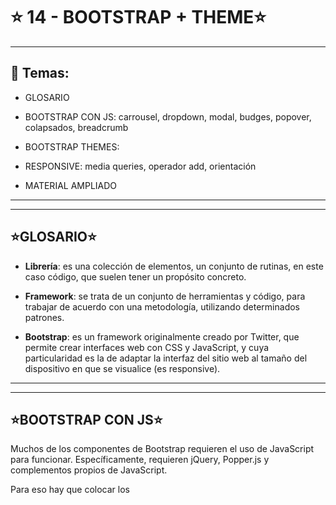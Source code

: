 # :star: 14 - BOOTSTRAP + THEME:star:

---

## :book: Temas:

- GLOSARIO

- BOOTSTRAP CON JS: carrousel, dropdown, modal, budges, popover, colapsados, breadcrumb

- BOOTSTRAP THEMES:

- RESPONSIVE: media queries, operador add, orientación

- MATERIAL AMPLIADO

---
---

## :star:GLOSARIO:star:

- **Librería**: es una colección de elementos, un conjunto de rutinas, en este caso código, que suelen tener un propósito concreto.

- **Framework**: se trata de un conjunto de herramientas y código, para trabajar de acuerdo con una metodología, utilizando determinados patrones.

- **Bootstrap**: es un framework originalmente creado por Twitter, que permite crear interfaces web con CSS y JavaScript, y cuya particularidad es la de adaptar la interfaz del sitio web al tamaño del dispositivo en que se visualice (es responsive).

---
---


## :star:BOOTSTRAP CON JS:star:

Muchos de los componentes de Bootstrap requieren el uso de JavaScript para funcionar. Específicamente, requieren jQuery, Popper.js y complementos propios de JavaScript. 

Para eso hay que colocar los <script> vistos en la clase anterior, cerca del final de las páginas, justo antes de la etiqueta de cierre </body>, para habilitarlas. jQuery debe ser lo primero, luego Popper.js, y luego nuestros complementos de JavaScript. 


## JS

Es un lenguaje con muchas posibilidades. No requiere de compilación, ya que el lenguaje funciona del lado del cliente, y los navegadores son los encargados de interpretar estos códigos.

Se utiliza para crear pequeños programas que luego son insertados en una página web, y en programas más grandes, orientados a objetos mucho más complejos. Con Javascript podemos crear diferentes efectos e interactuar con nuestros usuarios. 

##Bootstrap con JS

Para que puedas incluir en tu proyecto componentes tales como carrusel o menú con drop down, tenés que sumar al final de tus html tres links antes del cierre de la etiqueta body de la siguiente manera:

```HTML
<body> (…)
<script src="https://code.jquery.com/jquery-3.5.1.slim.min.js" integrity="sha384-DfXdz2htPH0lsSSs5nCTpuj/zy4C+OGpamoFVy38MVBnE+IbbVYUew+OrCXaRkfj" crossorigin="anonymous"></script>
<script src="https://cdn.jsdelivr.net/npm/popper.js@1.16.0/dist/umd/popper.min.js" integrity="sha384-Q6E9RHvbIyZFJoft+2mJbHaEWldlvI9IOYy5n3zV9zzTtmI3UksdQRVvoxMfooAo" crossorigin="anonymous"></script>
<script src="https://stackpath.bootstrapcdn.com/bootstrap/4.5.0/js/bootstrap.min.js" integrity="sha384-OgVRvuATP1z7JjHLkuOU7Xw704+h835Lr+6QL9UvYjZE3Ipu6Tp75j7Bh/kR0JKI" crossorigin="anonymous"></script>
</body>
```



## carrousel

[Ejemplo](https://www.w3schools.com/bootstrap4/bootstrap_carousel.asp


##  dropdown

La clase **.dropdown** se usa para indicar un menú desplegable.

[Ejemplo](https://www.w3schools.com/bootstrap4/bootstrap_dropdowns.asp)

## modal

[Ejemplo](https://www.w3schools.com/bootstrap4/bootstrap_modal.asp)

## budges

```HTML
<h2>Título de ejemplo 
<span class="badge badge-secondary"> Nuevo </span> </h2>
<h3>Título de ejemplo <span class="badge badge-secondary"> Nuevo </span></h3>
```

## popover

```HTML
<div id="demo" class="collapse">
<a href="#" title="Título" data-toggle="popover" data-placement="left" data-content="Contenido">Izquierda</a>
<a href="#" title="Título" data-toggle="popover" data-placement="right" data-content="Contenido">Derecha</a>
```

## colapsados

```HTML
<button type="button" class="btn btn-primary" data-toggle="collapse" data-target="#demo">
Click acá </button>
<div id="demo" class="collapse"> Texto desplegado a continuación: Lorem ipsum dolor sit amet, consectetur adipisicing elit. </div>
```

## breadcrumb

```HTML
  <ol class="breadcrumb">
    <li class="breadcrumb-item"><a href="#">Home</a></li>
    <li class="breadcrumb-item"><a href="#">Nosotros</a></li>
    <li class="breadcrumb-item active" aria-current="page">Contacto</li>
  </ol>
```


---
---

## :star:BOOTSTRAP THEMES:star:

Son marcos construidos por expertos, que permiten tener un diseño base como una extensión de Bootstrap, especialmente para un conjunto específico de problemas. Esto significa que no sólo extiende los componentes básicos de Bootstrap, sino que también se pueden agregar componentes, utilidades y complementos completamente nuevos.


En Bootstrap 4, los temas se crean con variables Sass, mapas Sass y código CSS propio. 
No existe una hoja de estilos especial para crear temas, como sucedía en Bootstrap 3. 
Se recomienda utilizar los archivos Sass (que veremos más adelante) incluidos en Bootstrap, para reutilizar todas las variables, mapas y mixins que puedas.


Estructura de archivos:

```
tu_proyecto
  scss
    custom.css
  node_modules
    bootstrap
      js
      scss
```

- Descargar el theme

1. Busca el tema de preferencia. [Bootstrap Oficial](https://themes.getbootstrap.com/) - [Otras Páginas](https://startbootstrap.com/themes/)

2. Seleccionar el tema, y descarga el .zip a la carpeta local. [Theme de Ejemplo](https://colorlib.com/wp/template/foodeiblog/)

3. Adapta el theme a tus necesidades.

#### Editando el Theme

Tener un theme es tan simple como descargarlo, y ya se tiene una página web completa.

La magia de cada diseñador está en cambiar, agregar y adaptar a la necesidad de cada cliente, y del diseño propuesto en nuestro mockup.

Para editarlo, sólo se debe revisar cada HTML y cambiar el contenido, si se desea cambiar el diseño hay que usar el SASS.

### Ventajas

- Se crea un sitio web de una forma rápida.

- Componentes incorporados.

- Fácil manejo de cada una de las páginas.

- Responsive.

- Mobile First.

- Óptimo.

- Base para un nuevo Theme.



### Desventajas

- Se escapan detalles de diseño.

- Hay que ser muy detallista para cambiar todo el contenido del theme.

- Es complicado cambiar de versión.

- Si necesitás añadir componentes que no existen, tenés que hacerlo vos mismo/a en CSS, cuidando que mantenga coherencia con el diseño y sea responsive.


---
---

##  :star:RESPONSIVE::star:

Para aprovechar Bootstrap, es fundamental conocer y entender muy bien el responsive. Cualquier cambio que se realice altera el diseño en todos los dispositivos.

## página responsive

El sistema detecta automáticamente el ancho de la pantalla y, a partir del mismo, adapta todos los elementos de la página, desde el tamaño de letra hasta las imágenes y los menús, ofreciendo al usuario la mejor experiencia posible. 

## media queries

- Pantallas extra pequeñas (móviles) < 576px.

- Pantallas pequeñas (_sm, tablets _en vertical) ≥ 576px.

- Pantallas medianas (md, para tablets en horizontal) ≥ 768 px.

- Pantallas grandes (lg, tamaño escritorio) ≥ 992px.

- Pantallas extra grandes (xl, escritorio grande) ≥ 1200 px.

### Ejemplo

Si quisieras que en las pantallas extra pequeñas (xs) el color de fondo que aplica la clase **.miestilo** sea rojo, y para el resto de tamaños sea verde, podrías hacer:

```CSS
.miestilo {
  background-color: green;
}

@media (max-width: 768px) {
  .miestilo {
     background-color: red;
  }
}
```


Si quisieras variar la alineación del texto que se aplica en una clase, a partir de las pantallas tipo escritorio:

```CSS
.miestilo {
      text-align: center;
}

@media (max-width: 992px) {
  .miestilo {
    text-align: left;
  }
}
```

Podés también modificar el cuerpo de texto, si lo utilizás en px para diferentes pantallas:

```CSS
@media (min-width: 600px) {
   div.example {
       font-size: 80px;
   }
}

@media (max-width: 600px) {
  div.example {
    font-size: 30px;
  }
}  
```

Recuerda que esto no es necesario si utilizas el font-size en “em”.


## operador add

Podés sumar diferentes indicaciones con las Media Queries, las cuales se utilizan con el operador “and”. En este caso, el estilo que definido se reproducirá en pantallas que van de 400px a 700px:

```CSS
@media (max-width: 700px) and (min-width: 400px) {
  .miestilo {
     text-align: left;
  }
}
```



## orientación

En este caso, sólo se reproducirá el estilo si la ventana tiene un ancho de de 700px o más, y la pantalla está en formato horizontal. 

```CSS
@media (min-width: 700px) and (orientation: landscape) {
  .miestilo {
    text-align: left;
   }
}
```

### Ejemplo de media queries

Modificación de menú de posición horizontal en pantallas grandes, a vertical en pantallas chicas.

```HTML
<div class=“topnav”>
  <a href="#">Home</a>
  <a href="#">Nosotros</a>
  <a href="#">Contacto</a>
</div>
```

```CSS
/* Top navigation bar */
.topnav {
  overflow: hidden;
  background-color: #333;
}

/* Topnav links */
.topnav a {
  float: left;
  display: block;
  color: #f2f2f2;
  text-align: center;
  padding: 14px 16px;
  text-decoration: none; 
}

@media screen and (max-width: 600px) {
   .topnav a {
      float: none;
      width: 100%;
   }
}
```


Podés llegar a hacer cosas muy avanzadas y personalizar completamente el aspecto de una web según el tamaño del dispositivo.

- Cambiar el tamaño y la posición de una imagen. 

- Modificar la posición de cualquier elemento. 

- Cambiar el tamaño de letra, la fuente o su color. 

- Aplicar combinaciones de estilos avanzados. 

¡Cualquier cosa que se te ocurra!


---
---

## :star:ATERIAL AMPLIADO:star:

✦ [Font Awesome Iconos | Font Awesome Icons](https://fontawesome.com/icons

✦ [Íconos Material Design | Material Design Icons](https://materialdesignicons.com/)

---
---
